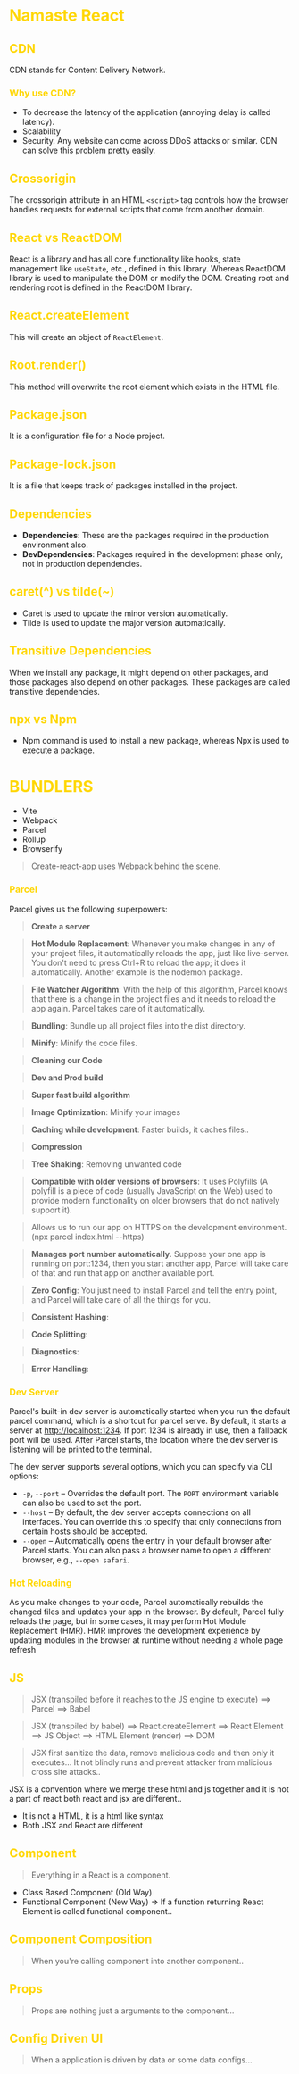 # <font color="#FFD700">Namaste React</font>

## <font color="#FFD700">CDN</font>

CDN stands for Content Delivery Network.

### <font color="#FFD700">Why use CDN?</font>

- To decrease the latency of the application (annoying delay is called latency).
- Scalability
- Security. Any website can come across DDoS attacks or similar. CDN can solve this problem pretty easily.

## <font color="#FFD700">Crossorigin</font>

The crossorigin attribute in an HTML `<script>` tag controls how the browser handles requests for external scripts that come from another domain.

## <font color="#FFD700">React vs ReactDOM</font>

React is a library and has all core functionality like hooks, state management like `useState`, etc., defined in this library. Whereas ReactDOM library is used to manipulate the DOM or modify the DOM. Creating root and rendering root is defined in the ReactDOM library.

## <font color="#FFD700">React.createElement</font>

This will create an object of `ReactElement`.

## <font color="#FFD700">Root.render()</font>

This method will overwrite the root element which exists in the HTML file.

## <font color="#FFD700">Package.json</font>

It is a configuration file for a Node project.

## <font color="#FFD700">Package-lock.json</font>

It is a file that keeps track of packages installed in the project.

## <font color="#FFD700">Dependencies</font>

- **Dependencies**: These are the packages required in the production environment also.
- **DevDependencies**: Packages required in the development phase only, not in production dependencies.

## <font color="#FFD700">caret(^) vs tilde(~)</font>

- Caret is used to update the minor version automatically.
- Tilde is used to update the major version automatically.

## <font color="#FFD700">Transitive Dependencies</font>

When we install any package, it might depend on other packages, and those packages also depend on other packages. These packages are called transitive dependencies.

## <font color="#FFD700">npx vs Npm</font>

- Npm command is used to install a new package, whereas Npx is used to execute a package.

# <font color="#FFD700">BUNDLERS</font>

- Vite
- Webpack
- Parcel
- Rollup
- Browserify

> Create-react-app uses Webpack behind the scene.

### <font color="#FFD700">Parcel</font>

Parcel gives us the following superpowers:

> **Create a server**

> **Hot Module Replacement**: Whenever you make changes in any of your project files, it automatically reloads the app, just like live-server. You don't need to press Ctrl+R to reload the app; it does it automatically. Another example is the nodemon package.

> **File Watcher Algorithm**: With the help of this algorithm, Parcel knows that there is a change in the project files and it needs to reload the app again. Parcel takes care of it automatically.

> **Bundling**: Bundle up all project files into the dist directory.

> **Minify**: Minify the code files.

> **Cleaning our Code**

> **Dev and Prod build**

> **Super fast build algorithm**

> **Image Optimization**: Minify your images

> **Caching while development**: Faster builds, it caches files..

> **Compression**

> **Tree Shaking**: Removing unwanted code

> **Compatible with older versions of browsers**: It uses Polyfills (A polyfill is a piece of code (usually JavaScript on the Web) used to provide modern functionality on older browsers that do not natively support it).

> Allows us to run our app on HTTPS on the development environment. (npx parcel index.html --https)

> **Manages port number automatically**. Suppose your one app is running on port:1234, then you start another app, Parcel will take care of that and run that app on another available port.

> **Zero Config**: You just need to install Parcel and tell the entry point, and Parcel will take care of all the things for you.

> **Consistent Hashing**:

> **Code Splitting**:

> **Diagnostics**:

> **Error Handling**:

### <font color="#FFD700">Dev Server</font>

Parcel's built-in dev server is automatically started when you run the default parcel command, which is a shortcut for parcel serve. By default, it starts a server at <http://localhost:1234>. If port 1234 is already in use, then a fallback port will be used. After Parcel starts, the location where the dev server is listening will be printed to the terminal.

The dev server supports several options, which you can specify via CLI options:

- `-p`, `--port` – Overrides the default port. The `PORT` environment variable can also be used to set the port.
- `--host` – By default, the dev server accepts connections on all interfaces. You can override this to specify that only connections from certain hosts should be accepted.
- `--open` – Automatically opens the entry in your default browser after Parcel starts. You can also pass a browser name to open a different browser, e.g., `--open safari`.

### <font color="#FFD700">Hot Reloading</font>

As you make changes to your code, Parcel automatically rebuilds the changed files and updates your app in the browser. By default, Parcel fully reloads the page, but in some cases, it may perform Hot Module Replacement (HMR). HMR improves the development experience by updating modules in the browser at runtime without needing a whole page refresh

## <font color="#FFD700">JS</font>

> JSX (transpiled before it reaches to the JS engine to execute) ==> Parcel ==> Babel

> JSX (transpiled by babel) ==> React.createElement ==> React Element ==> JS Object ==> HTML Element (render) ==> DOM

> JSX first sanitize the data, remove malicious code and then only it executes... It not blindly runs and prevent attacker from malicious cross site attacks..

JSX is a convention where we merge these html and js together and it is not a part of react both react and jsx are different..

- It is not a HTML, it is a html like syntax
- Both JSX and React are different

## <font color="#FFD700">Component</font>

> Everything in a React is a component.

- Class Based Component (Old Way)
- Functional Component (New Way) => If a function returning React Element is called functional component..

## <font color="#FFD700">Component Composition</font>

> When you're calling component into another component..

## <font color="#FFD700">Props</font>

> Props are nothing just a arguments to the component...

## <font color="#FFD700">Config Driven UI</font>

> When a application is driven by data or some data configs...
